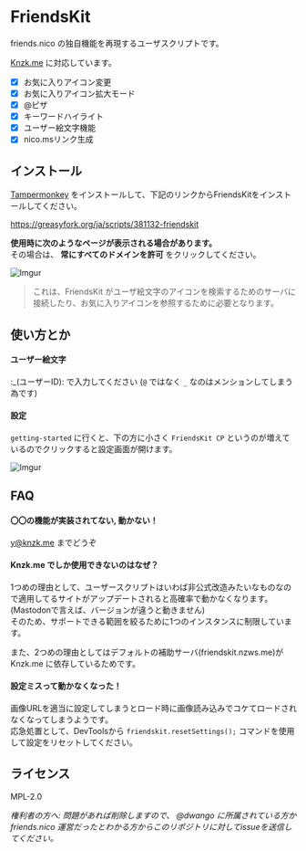 # FriendsKit

friends.nico の独自機能を再現するユーザスクリプトです。

[Knzk.me](https://knzk.me/) に対応しています。

- [x] お気に入りアイコン変更
- [x] お気に入りアイコン拡大モード
- [x] @ピザ
- [x] キーワードハイライト
- [x] ユーザー絵文字機能
- [x] nico.msリンク生成

## インストール

[Tampermonkey](https://chrome.google.com/webstore/detail/tampermonkey/dhdgffkkebhmkfjojejmpbldmpobfkfo?hl=ja) をインストールして、下記のリンクからFriendsKitをインストールしてください。

https://greasyfork.org/ja/scripts/381132-friendskit

**使用時に次のようなページが表示される場合があります。**   
その場合は、 **常にすべてのドメインを許可** をクリックしてください。

![Imgur](https://i.imgur.com/BxsOhbQ.png)

> これは、FriendsKit がユーザ絵文字のアイコンを検索するためのサーバに接続したり、お気に入りアイコンを参照するために必要となります。

## 使い方とか

#### ユーザー絵文字

:_(ユーザーID): で入力してください (`@` ではなく `_` なのはメンションしてしまう為です)

#### 設定

`getting-started` に行くと、下の方に小さく `FriendsKit CP` というのが増えているのでクリックすると設定画面が開けます。

![Imgur](https://i.imgur.com/ya9RJDu.png)

## FAQ

#### 〇〇の機能が実装されてない, 動かない！

[y@knzk.me](https://knzk.me/@y) までどうぞ

#### Knzk.me でしか使用できないのはなぜ？

1つめの理由として、ユーザースクリプトはいわば非公式改造みたいなものなので適用してるサイトがアップデートされると高確率で動かなくなります。(Mastodonで言えば、バージョンが違うと動きません)   
そのため、サポートできる範囲を絞るために1つのインスタンスに制限しています。

また、2つめの理由としてはデフォルトの補助サーバ(friendskit.nzws.me)が Knzk.me に依存しているためです。

#### 設定ミスって動かなくなった！

画像URLを適当に設定してしまうとロード時に画像読み込みでコケてロードされなくなってしまうようです。  
応急処置として、DevToolsから `friendskit.resetSettings();` コマンドを使用して設定をリセットしてください。

## ライセンス

MPL-2.0

*権利者の方へ: 問題があれば削除しますので、 @dwango に所属されている方か friends.nico 運営だったとわかる方からこのリポジトリに対してissueを送信してください。*
